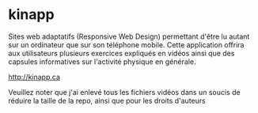 kinapp
======

Sites web adaptatifs (Responsive Web Design) permettant d'être lu autant sur un ordinateur que sur son téléphone mobile. Cette application offrira aux utilisateurs plusieurs exercices expliqués en vidéos ainsi que des capsules informatives sur l'activité physique en générale.


http://kinapp.ca

Veuillez noter que j'ai enlevé tous les fichiers vidéos dans un soucis de réduire la taille de la repo, ainsi que pour les droits d'auteurs
